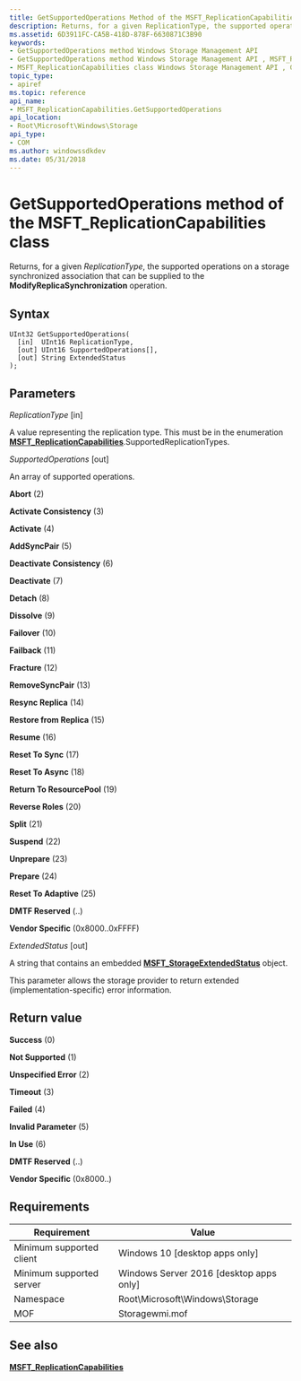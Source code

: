 ```yaml
---
title: GetSupportedOperations Method of the MSFT_ReplicationCapabilities Class
description: Returns, for a given ReplicationType, the supported operations on a storage synchronized association that can be supplied to the ModifyReplicaSynchronization operation.
ms.assetid: 6D3911FC-CA5B-418D-878F-6630871C3B90
keywords:
- GetSupportedOperations method Windows Storage Management API
- GetSupportedOperations method Windows Storage Management API , MSFT_ReplicationCapabilities class
- MSFT_ReplicationCapabilities class Windows Storage Management API , GetSupportedOperations method
topic_type:
- apiref
ms.topic: reference
api_name:
- MSFT_ReplicationCapabilities.GetSupportedOperations
api_location:
- Root\Microsoft\Windows\Storage
api_type:
- COM
ms.author: windowssdkdev
ms.date: 05/31/2018
---
```


# GetSupportedOperations method of the MSFT\_ReplicationCapabilities class

Returns, for a given *ReplicationType*, the supported operations on a storage synchronized association that can be supplied to the **ModifyReplicaSynchronization** operation.

## Syntax


```mof
UInt32 GetSupportedOperations(
  [in]  UInt16 ReplicationType,
  [out] UInt16 SupportedOperations[],
  [out] String ExtendedStatus
);
```



## Parameters

 

*ReplicationType* \[in\]
 

A value representing the replication type. This must be in the enumeration [**MSFT\_ReplicationCapabilities**](msft-replicationcapabilities.md).SupportedReplicationTypes.

 

*SupportedOperations* \[out\]
 

An array of supported operations.

 

**Abort** (2)
 

**Activate Consistency** (3)
 

**Activate** (4)
 

**AddSyncPair** (5)
 

**Deactivate Consistency** (6)
 

**Deactivate** (7)
 

**Detach** (8)
 

**Dissolve** (9)
 

**Failover** (10)
 

**Failback** (11)
 

**Fracture** (12)
 

**RemoveSyncPair** (13)
 

**Resync Replica** (14)
 

**Restore from Replica** (15)
 

**Resume** (16)
 

**Reset To Sync** (17)
 

**Reset To Async** (18)
 

**Return To ResourcePool** (19)
 

**Reverse Roles** (20)
 

**Split** (21)
 

**Suspend** (22)
 

**Unprepare** (23)
 

**Prepare** (24)
 

**Reset To Adaptive** (25)
 

**DMTF Reserved** (..)
 

**Vendor Specific** (0x8000..0xFFFF)
   

*ExtendedStatus* \[out\]
 

A string that contains an embedded [**MSFT\_StorageExtendedStatus**](msft-storageextendedstatus.md) object.

This parameter allows the storage provider to return extended (implementation-specific) error information.

 

## Return value

 

**Success** (0)
 

**Not Supported** (1)
 

**Unspecified Error** (2)
 

**Timeout** (3)
 

**Failed** (4)
 

**Invalid Parameter** (5)
 

**In Use** (6)
 

**DMTF Reserved** (..)
 

**Vendor Specific** (0x8000..)
 

## Requirements



| Requirement | Value |
|-------------------------------------|-------------------------------------------------------------------------------------------|
| Minimum supported client | Windows 10 \[desktop apps only\]                                               |
| Minimum supported server | Windows Server 2016 \[desktop apps only\]                                      |
| Namespace                | Root\\Microsoft\\Windows\\Storage                                              |
| MOF                      |  Storagewmi.mof  |



## See also

 

[**MSFT\_ReplicationCapabilities**](msft-replicationcapabilities.md)
 

 

 





